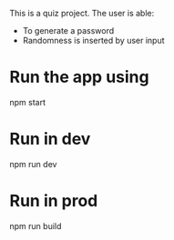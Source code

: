 This is a quiz project. 
The user is able: 
  - To generate a password
  - Randomness is inserted by user input

# Run the app using
npm start

# Run in dev
npm run dev

# Run in prod
npm run build
